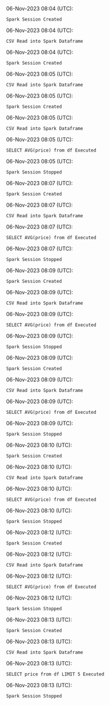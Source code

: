 06-Nov-2023 08:04 (UTC):
```console
Spark Session Created
```


06-Nov-2023 08:04 (UTC):
```console
CSV Read into Spark Dataframe
```


06-Nov-2023 08:04 (UTC):
```console
Spark Session Created
```


06-Nov-2023 08:05 (UTC):
```console
CSV Read into Spark Dataframe
```


06-Nov-2023 08:05 (UTC):
```console
Spark Session Created
```


06-Nov-2023 08:05 (UTC):
```console
CSV Read into Spark Dataframe
```


06-Nov-2023 08:05 (UTC):
```console
SELECT AVG(price) from df Executed
```


06-Nov-2023 08:05 (UTC):
```console
Spark Session Stopped
```


06-Nov-2023 08:07 (UTC):
```console
Spark Session Created
```


06-Nov-2023 08:07 (UTC):
```console
CSV Read into Spark Dataframe
```


06-Nov-2023 08:07 (UTC):
```console
SELECT AVG(price) from df Executed
```


06-Nov-2023 08:07 (UTC):
```console
Spark Session Stopped
```


06-Nov-2023 08:09 (UTC):
```console
Spark Session Created
```


06-Nov-2023 08:09 (UTC):
```console
CSV Read into Spark Dataframe
```


06-Nov-2023 08:09 (UTC):
```console
SELECT AVG(price) from df Executed
```


06-Nov-2023 08:09 (UTC):
```console
Spark Session Stopped
```


06-Nov-2023 08:09 (UTC):
```console
Spark Session Created
```


06-Nov-2023 08:09 (UTC):
```console
CSV Read into Spark Dataframe
```


06-Nov-2023 08:09 (UTC):
```console
SELECT AVG(price) from df Executed
```


06-Nov-2023 08:09 (UTC):
```console
Spark Session Stopped
```


06-Nov-2023 08:10 (UTC):
```console
Spark Session Created
```


06-Nov-2023 08:10 (UTC):
```console
CSV Read into Spark Dataframe
```


06-Nov-2023 08:10 (UTC):
```console
SELECT AVG(price) from df Executed
```


06-Nov-2023 08:10 (UTC):
```console
Spark Session Stopped
```


06-Nov-2023 08:12 (UTC):
```console
Spark Session Created
```


06-Nov-2023 08:12 (UTC):
```console
CSV Read into Spark Dataframe
```


06-Nov-2023 08:12 (UTC):
```console
SELECT AVG(price) from df Executed
```


06-Nov-2023 08:12 (UTC):
```console
Spark Session Stopped
```


06-Nov-2023 08:13 (UTC):
```console
Spark Session Created
```


06-Nov-2023 08:13 (UTC):
```console
CSV Read into Spark Dataframe
```


06-Nov-2023 08:13 (UTC):
```console
SELECT price from df LIMIT 5 Executed
```


06-Nov-2023 08:13 (UTC):
```console
Spark Session Stopped
```


